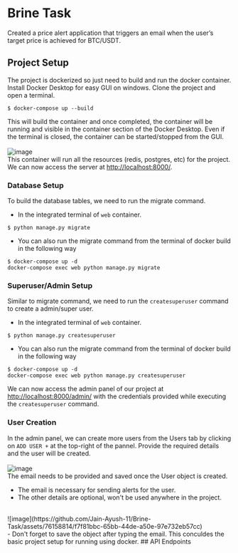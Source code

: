 # Brine Task
Created a price alert application that triggers an email when the user’s target price is achieved for BTC/USDT.
## Project Setup
The project is dockerized so just need to build and run the docker container.
Install Docker Desktop for easy GUI on windows. Clone the project and open a terminal.
```
$ docker-compose up --build
```
This will build the container and once completed, the container will be running and visible in the container section of the Docker Desktop.
Even if the terminal is closed, the container can be started/stopped from the GUI.<br><br>
![image](https://github.com/Jain-Ayush-11/Brine-Task/assets/76158814/2e3a3955-41f8-4f01-ae17-2af69b451090)
<br>This container will run all the resources (redis, postgres, etc) for the project.
<br>We can now access the server at [http://localhost:8000/](http://localhost:8000/).
### Database Setup
To build the database tables, we need to run the migrate command.
- In the integrated terminal of `web` container.
```
$ python manage.py migrate
```
- You can also run the migrate command from the terminal of docker build in the following way
```
$ docker-compose up -d
docker-compose exec web python manage.py migrate
```
### Superuser/Admin Setup
Similar to migrate command, we need to run the `createsuperuser` command to create a admin/super user.
- In the integrated terminal of `web` container.
```
$ python manage.py createsuperuser
```
- You can also run the migrate command from the terminal of docker build in the following way
```
$ docker-compose up -d
docker-compose exec web python manage.py createsuperuser
```
We can now access the admin panel of our project at [http://localhost:8000/admin/](http://localhost:8000/admin/) with the credentials provided while executing the `createsuperuser` command.
### User Creation
In the admin panel, we can create more users from the Users tab by clicking on `ADD USER +` at the top-right of the pannel.
Provide the required details and the user will be created. <br><br>
![image](https://github.com/Jain-Ayush-11/Brine-Task/assets/76158814/5dd5a66e-4cb3-456d-abef-d2c81458b7c4)
<br>
The email needs to be provided and saved once the User object is created.
- The email is necessary for sending alerts for the user.
- The other details are optional, won't be used anywhere in the project.
<br>
![image](https://github.com/Jain-Ayush-11/Brine-Task/assets/76158814/f7f81bbc-65bb-44de-a50e-97e732eb57cc)
<br>
- Don't forget to save the object after typing the email.
This conculdes the basic project setup for running using docker.
## API Endpoints
